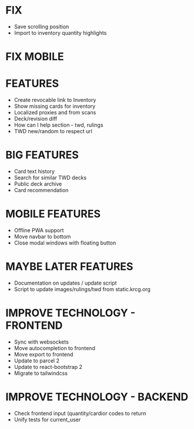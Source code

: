 # FIX
* Save scrolling position
* Import to inventory quantity highlights

# FIX MOBILE

# FEATURES
* Create revocable link to Inventory
* Show missing cards for inventory
* Localized proxies and from scans
* Deck/revision diff
* How can I help section - twd, rulings
* TWD new/random to respect url

# BIG FEATURES
* Card text history
* Search for similar TWD decks
* Public deck archive
* Card recommendation

# MOBILE FEATURES
* Offline PWA support
* Move navbar to bottom
* Close modal windows with floating button

# MAYBE LATER FEATURES
* Documentation on updates / update script
* Script to update images/rulings/twd from static.krcg.org

# IMPROVE TECHNOLOGY - FRONTEND
* Sync with websockets
* Move autocompletion to frontend
* Move export to frontend
* Update to parcel 2
* Update to react-bootstrap 2
* Migrate to tailwindcss

# IMPROVE TECHNOLOGY - BACKEND
* Check frontend input (quantity/cardior codes to return
* Unify tests for current_user
